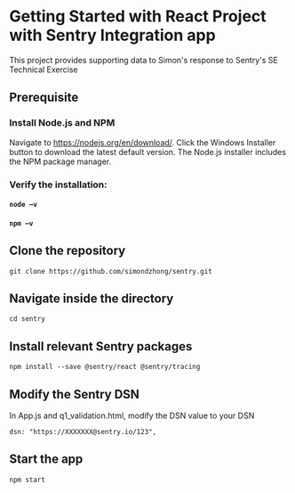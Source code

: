 # Getting Started with React Project with Sentry Integration app

This project provides supporting data to Simon's response to Sentry's SE Technical Exercise 

## Prerequisite 
### Install Node.js and NPM
Navigate to https://nodejs.org/en/download/. Click the Windows Installer button to download the latest default version.
The Node.js installer includes the NPM package manager.

### Verify the installation:
#### `node –v`
#### `npm –v`

## Clone the repository
```
git clone https://github.com/simondzhong/sentry.git
```

## Navigate inside the directory
```
cd sentry
```

## Install relevant Sentry packages
```
npm install --save @sentry/react @sentry/tracing
```

## Modify the Sentry DSN
In App.js and q1_validation.html, modify the DSN value to your DSN
```
dsn: "https://XXXXXXX@sentry.io/123",
```

## Start the app
```
npm start
```
